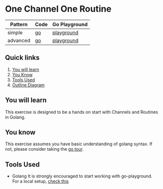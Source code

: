 # One Channel One Routine

| Pattern | Code | Go Playground       |
|---------------------------|----------------------------------------|---------------------|
| simple |[go](./simple.go)                         | [playground](https://go.dev/play/p/nBGfF9gJc4Y) |
| advanced |[go](./advanced/advanced.go)                         | [playground](https://go.dev/play/p/nsRLn1KGUaM) |

## Quick links
1. [You will learn](#you-will-learn)
2. [You Know](#you-know)
3. [Tools Used](#tools-used)
4. [Outline Diagram](#outline-diagram)


## You will learn
This exercise is designed to be a hands on start with Channels and Routines in Golang.  

## You know
This exercise assumes you have basic understanding of golang syntax.
If not, please consider taking the [go tour](https://go.dev/tour/welcome/1).

## Tools Used
- Golang
It is strongly encouraged to start working with go-playground.
For a local setup, [check this](https://go.dev/doc/install)

